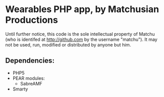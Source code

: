 Wearables PHP app, by Matchusian Productions
============================================

Until further notice, this code is the sole intellectual property of Matchu
(who is identifed at http://github.com by the username "matchu"). It may
not be used, run, modified or distributed by anyone but him.

Dependencies:
-------------
  - PHP5
  - PEAR modules:
    - SabreAMF
  - Smarty
